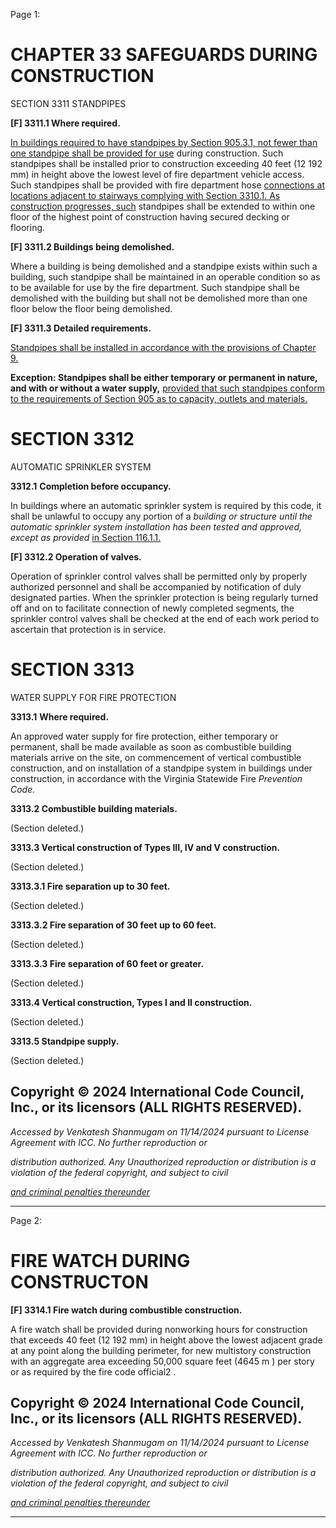 Page 1:

# CHAPTER 33 SAFEGUARDS DURING CONSTRUCTION

 SECTION 3311
 STANDPIPES

**[F] 3311.1 Where required.**

[In buildings required to have standpipes by Section 905.3.1, not fewer than one standpipe shall be provided for use](http://codes.iccsafe.org/#VACC2021P1_Ch09_Sec905.3.1)
during construction. Such standpipes shall be installed prior to construction exceeding 40 feet (12 192 mm) in height
above the lowest level of fire department vehicle access. Such standpipes shall be provided with fire department hose
[connections at locations adjacent to stairways complying with Section 3310.1. As construction progresses, such](http://codes.iccsafe.org/#VACC2021P1_Ch33_Sec3310.1)
standpipes shall be extended to within one floor of the highest point of construction having secured decking or flooring.

**[F] 3311.2 Buildings being demolished.**

Where a building is being demolished and a standpipe exists within such a building, such standpipe shall be maintained
in an operable condition so as to be available for use by the fire department. Such standpipe shall be demolished with the
building but shall not be demolished more than one floor below the floor being demolished.

**[F] 3311.3 Detailed requirements.**

[Standpipes shall be installed in accordance with the provisions of Chapter 9.](http://codes.iccsafe.org/#VACC2021P1_Ch09)

**Exception: Standpipes shall be either temporary or permanent in nature, and with or without a water supply,**
[provided that such standpipes conform to the requirements of Section 905 as to capacity, outlets and materials.](http://codes.iccsafe.org/#VACC2021P1_Ch09_Sec905)


# SECTION 3312
 AUTOMATIC SPRINKLER SYSTEM

**3312.1** **Completion before occupancy.**


In buildings where an automatic sprinkler system is required by this code, it shall be unlawful to occupy any portion of a
_building or structure until the automatic sprinkler system installation has been tested and approved, except as provided_
[in Section 116.1.1.](http://codes.iccsafe.org/#VACC2021P1_Ch01_Sec116.1.1)



**[F] 3312.2 Operation of valves.**


Operation of sprinkler control valves shall be permitted only by properly authorized personnel and shall be accompanied
by notification of duly designated parties. When the sprinkler protection is being regularly turned off and on to facilitate
connection of newly completed segments, the sprinkler control valves shall be checked at the end of each work period to
ascertain that protection is in service.


# SECTION 3313
 WATER SUPPLY FOR FIRE PROTECTION


**3313.1** **Where required.**


An approved water supply for fire protection, either temporary or permanent, shall be made available as soon as
combustible building materials arrive on the site, on commencement of vertical combustible construction, and on
installation of a standpipe system in buildings under construction, in accordance with the Virginia Statewide Fire
_Prevention Code._


**3313.2 Combustible building materials.**

(Section deleted.)

**3313.3 Vertical construction of Types III, IV and V construction.**

(Section deleted.)

**3313.3.1 Fire separation up to 30 feet.**

(Section deleted.)

**3313.3.2 Fire separation of 30 feet up to 60 feet.**

(Section deleted.)

**3313.3.3 Fire separation of 60 feet or greater.**

(Section deleted.)

**3313.4 Vertical construction, Types I and II construction.**

(Section deleted.)

**3313.5 Standpipe supply.**

(Section deleted.)


## Copyright © 2024 International Code Council, Inc., or its licensors (ALL RIGHTS RESERVED).

_Accessed by Venkatesh Shanmugam on 11/14/2024 pursuant to License Agreement with ICC. No further reproduction or_

_distribution authorized. Any Unauthorized reproduction or distribution is a violation of the federal copyright, and subject to civil_

_[and criminal penalties thereunder](http://codes.iccsafe.org/content/VACC2021P1/chapter-33-safeguards-during-construction#VACC2021P1_Ch33_Sec3311)_


-----



Page 2:

# FIRE WATCH DURING CONSTRUCTON

**[F] 3314.1 Fire watch during combustible construction.**


A fire watch shall be provided during nonworking hours for construction that exceeds 40 feet (12 192 mm) in height
above the lowest adjacent grade at any point along the building perimeter, for new multistory construction with an
aggregate area exceeding 50,000 square feet (4645 m ) per story or as required by the fire code official2 .

## Copyright © 2024 International Code Council, Inc., or its licensors (ALL RIGHTS RESERVED).

_Accessed by Venkatesh Shanmugam on 11/14/2024 pursuant to License Agreement with ICC. No further reproduction or_

_distribution authorized. Any Unauthorized reproduction or distribution is a violation of the federal copyright, and subject to civil_

_[and criminal penalties thereunder](http://codes.iccsafe.org/content/VACC2021P1/chapter-33-safeguards-during-construction#VACC2021P1_Ch33_Sec3311)_


-----



